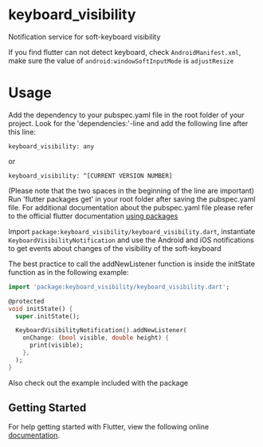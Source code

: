 # keyboard_visibility

Notification service for soft-keyboard visibility

If you find flutter can not detect keyboard, check `AndroidManifest.xml`, make sure the value of `android:windowSoftInputMode` is `adjustResize`

# Usage

Add the dependency to your pubspec.yaml file in the root folder of your project.
Look for the 'dependencies:'-line and add the following line after this line: 
```
keyboard_visibility: any
```
or 
```
keyboard_visibility: ^[CURRENT VERSION NUMBER]
```

(Please note that the two spaces in the beginning of the line are important)
Run 'flutter packages get' in your root folder after saving the pubspec.yaml file.
For additional documentation about the pubspec.yaml file please refer to the official flutter documentation
[using packages](http://flutter.io/docs/development/packages-and-plugins/using-packages)


Import `package:keyboard_visibility/keyboard_visibility.dart`, instantiate `KeyboardVisibilityNotification`
and use the Android and iOS notifications to get events about changes of the visibility of the soft-keyboard

The best practice to call the addNewListener function is inside the initState function as in the following example:

```dart
import 'package:keyboard_visibility/keyboard_visibility.dart';

@protected
void initState() {
  super.initState();

  KeyboardVisibilityNotification().addNewListener(
    onChange: (bool visible, double height) {
      print(visible);
    },
  );
}
```

Also check out the example included with the package

## Getting Started

For help getting started with Flutter, view the following online
[documentation](http://flutter.io/).